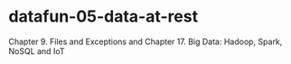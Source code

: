 # datafun-05-data-at-rest
Chapter 9. Files and Exceptions and Chapter 17. Big Data: Hadoop, Spark, NoSQL and IoT
